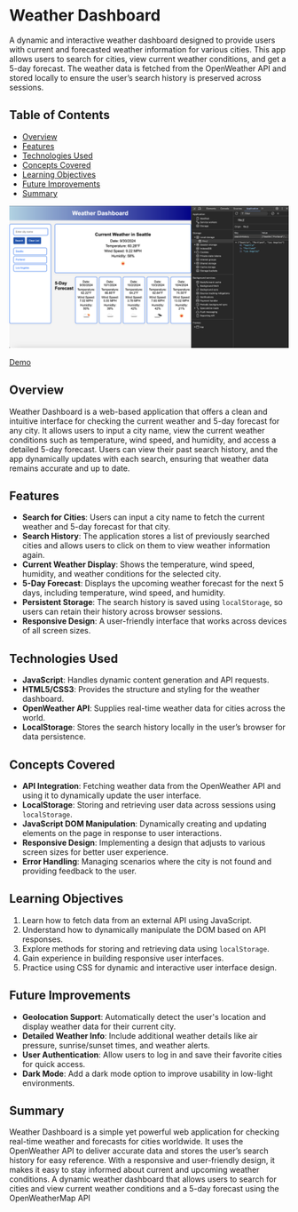 # Weather Dashboard

A dynamic and interactive weather dashboard designed to provide users with current and forecasted weather information for various cities. This app allows users to search for cities, view current weather conditions, and get a 5-day forecast. The weather data is fetched from the OpenWeather API and stored locally to ensure the user’s search history is preserved across sessions.

## Table of Contents

- [Overview](#overview)
- [Features](#features)
- [Technologies Used](#technologies-used)
- [Concepts Covered](#concepts-covered)
- [Learning Objectives](#learning-objectives)
- [Future Improvements](#future-improvements)
- [Summary](#summary)

![Weather Dashboard Screenshot](./assets/images/screenshot.png)

[Demo](https://brockaltug.github.io/weather-dashboard/)

## Overview

Weather Dashboard is a web-based application that offers a clean and intuitive interface for checking the current weather and 5-day forecast for any city. It allows users to input a city name, view the current weather conditions such as temperature, wind speed, and humidity, and access a detailed 5-day forecast. Users can view their past search history, and the app dynamically updates with each search, ensuring that weather data remains accurate and up to date.

## Features

- **Search for Cities**: Users can input a city name to fetch the current weather and 5-day forecast for that city.
- **Search History**: The application stores a list of previously searched cities and allows users to click on them to view weather information again.
- **Current Weather Display**: Shows the temperature, wind speed, humidity, and weather conditions for the selected city.
- **5-Day Forecast**: Displays the upcoming weather forecast for the next 5 days, including temperature, wind speed, and humidity.
- **Persistent Storage**: The search history is saved using `localStorage`, so users can retain their history across browser sessions.
- **Responsive Design**: A user-friendly interface that works across devices of all screen sizes.

## Technologies Used

- **JavaScript**: Handles dynamic content generation and API requests.
- **HTML5/CSS3**: Provides the structure and styling for the weather dashboard.
- **OpenWeather API**: Supplies real-time weather data for cities across the world.
- **LocalStorage**: Stores the search history locally in the user’s browser for data persistence.

## Concepts Covered

- **API Integration**: Fetching weather data from the OpenWeather API and using it to dynamically update the user interface.
- **LocalStorage**: Storing and retrieving user data across sessions using `localStorage`.
- **JavaScript DOM Manipulation**: Dynamically creating and updating elements on the page in response to user interactions.
- **Responsive Design**: Implementing a design that adjusts to various screen sizes for better user experience.
- **Error Handling**: Managing scenarios where the city is not found and providing feedback to the user.

## Learning Objectives

1. Learn how to fetch data from an external API using JavaScript.
2. Understand how to dynamically manipulate the DOM based on API responses.
3. Explore methods for storing and retrieving data using `localStorage`.
4. Gain experience in building responsive user interfaces.
5. Practice using CSS for dynamic and interactive user interface design.

## Future Improvements

- **Geolocation Support**: Automatically detect the user's location and display weather data for their current city.
- **Detailed Weather Info**: Include additional weather details like air pressure, sunrise/sunset times, and weather alerts.
- **User Authentication**: Allow users to log in and save their favorite cities for quick access.
- **Dark Mode**: Add a dark mode option to improve usability in low-light environments.

## Summary

Weather Dashboard is a simple yet powerful web application for checking real-time weather and forecasts for cities worldwide. It uses the OpenWeather API to deliver accurate data and stores the user’s search history for easy reference. With a responsive and user-friendly design, it makes it easy to stay informed about current and upcoming weather conditions. A dynamic weather dashboard that allows users to search for cities and view current weather conditions and a 5-day forecast using the OpenWeatherMap API

